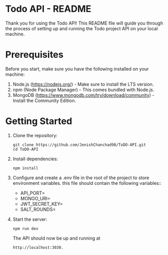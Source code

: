 # Todo API - README

Thank you for using the Todo API! This README file will guide you through the process of setting up and running the Todo project API on your local machine.

# Prerequisites

Before you start, make sure you have the following installed on your machine:

1. Node.js (https://nodejs.org/) - Make sure to install the LTS version.
2. npm (Node Package Manager) - This comes bundled with Node.js.
3. MongoDB (https://www.mongodb.com/try/download/community) - Install the Community Edition.

# Getting Started

1.  Clone the repository:

        git clone https://github.com/JenishChanchad98/ToDO-API.git
        cd ToDO-API

2.  Install dependencies:

        npm install

3.  Configure and create a .env file in the root of the project to store environment variables. this file should contain the following variables::

    - API_PORT=
    - MONGO_URI=
    - JWT_SECRET_KEY=
    - SALT_ROUNDS=

4.  Start the server:

        npm run dev

    The API should now be up and running at

        http://localhost:3030.
